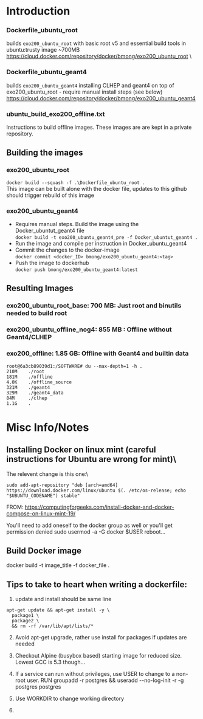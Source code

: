 # Introduction
### Dockerfile_ubuntu_root 
builds `exo200_ubuntu_root` with basic root v5 and essential build tools in ubuntu:trusty image ~700MB \
https://cloud.docker.com/repository/docker/bmong/exo200_ubuntu_root \

### Dockerfile_ubuntu_geant4 
builds `exo200_ubuntu_geant4` installing CLHEP and geant4 on top of exo200_ubuntu_root - require manual install steps (see below) \
https://cloud.docker.com/repository/docker/bmong/exo200_ubuntu_geant4

### ubuntu_build_exo200_offline.txt
Instructions to build offline images. These images are are kept in a private repository. 

## Building the images

### exo200_ubuntu_root
`docker build --squash -f .\Dockerfile_ubuntu_root .` \
This image can be built alone with the docker file, updates to this github should trigger rebuild of this image

### exo200_ubuntu_geant4
* Requires manual steps. Build the image using the Docker_ubuntut_geant4 file\
`docker build -t exo200_ubuntu_geant4_pre -f Docker_ubuntut_geant4 .`
* Run the image and compile per instruction in Docker_ubuntu_geant4
* Commit the changes to the docker-image\
`docker commit <docker_ID> bmong/exo200_ubuntu_geant4:<tag>`
* Push the image to dockerhub\
`docker push bmong/exo200_ubuntu_geant4:latest`

## Resulting Images

### exo200_ubuntu_root_base: 700 MB: Just root and binutils needed to build root

### exo200_ubuntu_offline_nog4: 855 MB  : Offline without Geant4/CLHEP

### exo200_offline: 1.85 GB:  Offline with Geant4 and builtin data 
```
root@6a3cb89039d1:/SOFTWARE# du --max-depth=1 -h .
210M    ./root
181M    ./offline
4.0K    ./offline_source
321M    ./geant4
329M    ./geant4_data
84M     ./clhep
1.1G    . 
```

# Misc Info/Notes

## Installing Docker on linux mint (careful instructions for Ubuntu are wrong for mint)\
The relevent change is this one:\
```
sudo add-apt-repository "deb [arch=amd64] https://download.docker.com/linux/ubuntu $(. /etc/os-release; echo "$UBUNTU_CODENAME") stable" 
```
FROM: https://computingforgeeks.com/install-docker-and-docker-compose-on-linux-mint-19/

You'll need to add oneself to the docker group as well or you'll get permission denied
sudo usermod -a -G docker $USER
reboot...

## Build Docker image
docker build -t image_title -f docker_file .

## Tips to take to heart when writing a dockerfile:
1) update and install should be same line
```
apt-get update && apt-get install -y \
  package1 \
  package2 \
  && rm -rf /var/lib/apt/lists/*
```
2) Avoid apt-get upgrade, rather use install for packages if updates are needed

3) Checkout Alpine (busybox based) starting image for reduced size. Lowest GCC is 5.3 though...

4) If a service can run without privileges, use USER to change to a non-root user.
   RUN groupadd -r postgres && useradd --no-log-init -r -g postgres postgres
   
5) Use WORKDIR to change working directory

6) 
